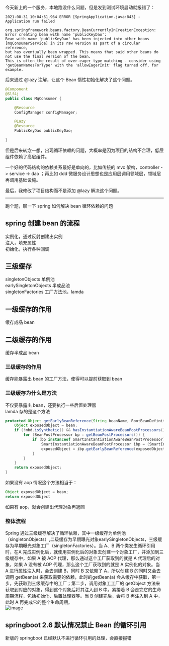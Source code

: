 今天新上的一个服务，本地跑没什么问题，但是发到测试环境启动就报错了：

```log
2021-08-31 10:04:51.964 ERROR [SpringApplication.java:843] - Application run failed

org.springframework.beans.factory.BeanCurrentlyInCreationException: 
Error creating bean with name 'publicKeyDao': 
Bean with name 'publicKeyDao' has been injected into other beans [mqConsumerService] in its raw version as part of a circular reference, 
but has eventually been wrapped. This means that said other beans do not use the final version of the bean. 
This is often the result of over-eager type matching - consider using 'getBeanNamesForType' with the 'allowEagerInit' flag turned off, for example.
```

后来通过 @lazy 注解，让这个 Bean 惰性初始化解决了这个问题。

```java
@Component
@Slf4j
public class MqConsumer {

    @Resource
    ConfigManager configManager;

    @Lazy
    @Resource
    PublicKeyDao publicKeyDao;
    
}
```

但是后来转念一想，出现循环依赖的问题，大概率是因为项目的结构不合理，低层组件依赖了高层组件。

一个好的代码结构的依赖关系最好是单向的，比如传统的 mvc 架构，controller -> service -> dao ；再比如 ddd 微服务设计思想也是应用层调用领域层，领域层再调用基础设施。

最后，我修改了项目结构而不是添加 @lazy 解决这个问题。  

***

跑个题，聊一下 spring 如何解决 bean 循环依赖的问题   

## spring 创建 bean 的流程
实例化，通过反射创建出实例  
注入，填充属性  
初始化，执行各种回调  
## 三级缓存
singletonObjects 单例池  
earlySingletonObjects 半成品池  
singletonFactories 工厂方法池，lamda
## 一级缓存的作用
缓存成品 bean
## 二级缓存的作用
缓存半成品 bean
### 三级缓存的作用
缓存能暴露出 bean 的工厂方法，使得可以提前获取到 bean
### 三级缓存为什么是方法
不仅要暴露出 bean，还要执行一些后置处理器   
lamda 存的是这个方法   
```java
protected Object getEarlyBeanReference(String beanName, RootBeanDefinition mbd, Object bean) {
    Object exposedObject = bean;
    if (!mbd.isSynthetic() && hasInstantiationAwareBeanPostProcessors()) {
        for (BeanPostProcessor bp : getBeanPostProcessors()) {
            if (bp instanceof SmartInstantiationAwareBeanPostProcessor) {
                SmartInstantiationAwareBeanPostProcessor ibp = (SmartInstantiationAwareBeanPostProcessor) bp;
                exposedObject = ibp.getEarlyBeanReference(exposedObject, beanName);
            }
        }
    }
    return exposedObject;
}
```
如果没有 aop 情况这个方法相当于：   
```java
Object exposedObject = bean; 
return exposedObject
```
如果有 aop，就会创建出代理对象再返回   

### 整体流程
Spring 通过三级缓存解决了循环依赖，其中一级缓存为单例池（singletonObjects）,二级缓存为早期曝光对象earlySingletonObjects，三级缓存为早期曝光对象工厂（singletonFactories）。当 A、B 两个类发生循环引用时，在A 完成实例化后，就使用实例化后的对象去创建一个对象工厂，并添加到三级缓存中，如果 A 被 AOP 代理，那么通过这个工厂获取到的就是 A 代理后的对象，如果 A 没有被 AOP 代理，那么这个工厂获取到的就是 A 实例化的对象。当 A 进行属性注入时，会去创建 B，同时 B 又依赖了 A，所以创建 B 的同时又会去调用 getBean(a) 来获取需要的依赖，此时的getBean(a) 会从缓存中获取，第一步，先获取到三级缓存中的工厂；第二步，调用对象工工厂的 getObject 方法来获取到对应的对象，得到这个对象后将其注入到 B 中。紧接着 B 会走完它的生命周期流程，包括初始化、后置处理器等。当 B 创建完后，会将 B 再注入到 A 中，此时 A 再完成它的整个生命周期。   
![image](https://user-images.githubusercontent.com/43411944/139638865-d9e95af5-fd5f-4106-9468-df69f8e35b54.png)

## springboot 2.6 默认情况禁止 Bean 的循环引用
新版的 springboot 已经默认不进行循环引用的处理，会直接报错
